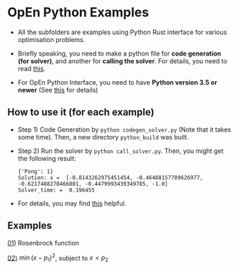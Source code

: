 # OpEn Python Examples

- All the subfolders are examples using Python Rust interface for various optimisation problems. 

- Briefly speaking, you need to make a python file for **code generation (for solver)**, and another for **calling the solver**. For details, you need to read [this](https://alphaville.github.io/optimization-engine/docs/python-interface).

- For OpEn Python Interface, you need to have **Python version 3.5 or newer** (See [this](https://alphaville.github.io/optimization-engine/docs/installation#python-interface) for details)

## How to use it (for each example)

- Step 1) Code Generation by ``python codegen_solver.py`` (Note that it takes some time). Then, a new directory ``python_build`` was built. 

- Step 2) Run the solver by ``python call_solver.py``. Then, you might get the following result:

    ```
    {'Pong': 1}
    Solution: x =  [-0.8143262975451454, -0.46488157789626977, -0.6217488270466801, -0.4479993439349785, -1.0]
    Solver_time: =  0.196455
    ```
- For details, you may find [this](https://github.com/inmo-jang/optimisation_tutorial/blob/master/tools_examples/OpEn/examples_python/OpEn_Python_Panelty.ipynb) helpful.


## Examples

[01)](https://github.com/inmo-jang/optimisation_tutorial/tree/master/tools_examples/OpEn/examples_python/example_rosenbrock) Rosenbrock function

[02)](https://github.com/inmo-jang/optimisation_tutorial/tree/master/tools_examples/OpEn/examples_python/example_02) $\min (x-p_1)^2$, subject to $x < p_2$


